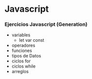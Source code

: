 # Javascript 

### Ejercicios Javascript (Generation)

- variables
    - let var const
- operadores
- funciones
- tipos de Datos
- ciclos for
- ciclos while
- arreglos


